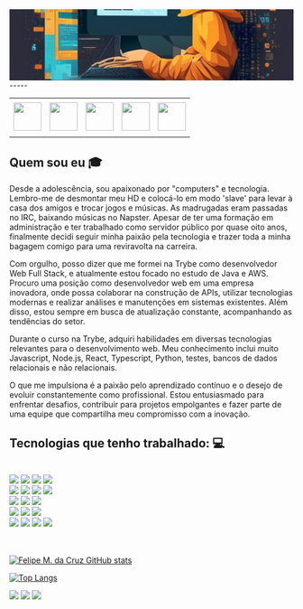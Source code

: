 <div>
<img align="center" alt="Header" src="https://github.com/felipe1cruz/felipe1cruz/blob/main/capa%20linkedin.jpeg"/>
</div>
-----
<div>
<table>
<tr>
 <td align="center" colspan="11"></td>
</tr> 
<tr>
<td><a href="https://github.com/felipe1cruz" target="_blank"><img src="https://github.com/joaopauloaramuni/joaopauloaramuni/blob/main/img/github.png" width="50px" height="50px"/></a>
</td>
<td><a href="mailto:piradous@gmail.com" target="_blank"><img src="https://github.com/joaopauloaramuni/joaopauloaramuni/blob/main/img/gmail.png" width="50px" height="50px"/></a>
</td>
<td><a href="https://wa.me/5545998172491" target="_blank"><img src="https://github.com/joaopauloaramuni/joaopauloaramuni/blob/main/img/wpp.png" width="50px" height="50px"/></a>
</td>
<td><a href="https://www.instagram.com/dacruzfelipe/" target="_blank"><img src="https://github.com/joaopauloaramuni/joaopauloaramuni/blob/main/img/insta.png" width="50px" height="50px"/></a>
</td>
<td><a href="https://www.linkedin.com/in/dacruzfelipe/" target="_blank"><img src="https://github.com/joaopauloaramuni/joaopauloaramuni/blob/main/img/linkedin.png" width="50px" height="50px"/></a>
</tr>
<tr>
 <td align="center" colspan="11"></td>
</tr> 
</table>
	
## Quem sou eu :mortar_board:
Desde a adolescência, sou apaixonado por "computers" e tecnologia. Lembro-me de desmontar meu HD e colocá-lo em modo 'slave' para levar à casa dos amigos e trocar jogos e músicas. As madrugadas eram passadas no IRC, baixando músicas no Napster. Apesar de ter uma formação em administração e ter trabalhado como servidor público por quase oito anos, finalmente decidi seguir minha paixão pela tecnologia e trazer toda a minha bagagem comigo para uma reviravolta na carreira.

Com orgulho, posso dizer que me formei na Trybe como desenvolvedor Web Full Stack, e atualmente estou focado no estudo de Java e AWS. Procuro uma posição como desenvolvedor web em uma empresa inovadora, onde possa colaborar na construção de APIs, utilizar tecnologias modernas e realizar análises e manutenções em sistemas existentes. Além disso, estou sempre em busca de atualização constante, acompanhando as tendências do setor.

Durante o curso na Trybe, adquiri habilidades em diversas tecnologias relevantes para o desenvolvimento web. Meu conhecimento inclui muito Javascript, Node.js, React, Typescript, Python, testes, bancos de dados relacionais e não relacionais.

O que me impulsiona é a paixão pelo aprendizado contínuo e o desejo de evoluir constantemente como profissional. Estou entusiasmado para enfrentar desafios, contribuir para projetos empolgantes e fazer parte de uma equipe que compartilha meu compromisso com a inovação.

## Tecnologias que tenho trabalhado: :computer:
<div>
  <br />
  <img src="https://img.shields.io/badge/node.js-%23F05033.svg?style=for-the-badge&logo=node.js&logoColor=684O63&color=1c1c1c" />
  <img src="https://img.shields.io/badge/typescript-%23F05033.svg?style=for-the-badge&logo=typescript&logoColor=684O63&color=grey" />
  <img src="https://img.shields.io/badge/express-%23F05033.svg?style=for-the-badge&logo=express&logoColor=white&color=1c1c1c" />
  <img src="https://img.shields.io/badge/chai-%23F05033.svg?style=for-the-badge&logo=chai&logoColor=9a000c&color=grey" />
  <br />
  <img src="https://img.shields.io/badge/mysql-%23F05033.svg?style=for-the-badge&logo=mysql&logoColor=407399&color=grey" />
  <img src="https://img.shields.io/badge/sequelize-%23F05033.svg?style=for-the-badge&logo=sequelize&logoColor=white&color=1c1c1c" />
  <img src="https://img.shields.io/badge/mongodb-%23F05033.svg?style=for-the-badge&logo=mongodb&logoColor=684O63&color=grey" />
  <img src="https://img.shields.io/badge/mongoose-%23F05033.svg?style=for-the-badge&logo=mongoose&logoColor=407399&color=1c1c1c" />
  <br />
  <img src="https://img.shields.io/badge/javascript-%23323330.svg?style=for-the-badge&logo=javascript&logoColor=%23F7DF1E&color=1c1c1c" />
  <img src="https://img.shields.io/badge/react-%2320232a.svg?style=for-the-badge&logo=react&logoColor=%2361DAFB&color=grey" />
  <img src="https://img.shields.io/badge/redux-%23593d88.svg?style=for-the-badge&logo=redux&logoColor=380053&color=1c1c1c" />
  <br />
  <img src="https://img.shields.io/badge/html-%23E34F26.svg?style=for-the-badge&logo=html5&logoColor=red&color=grey" />
  <img src="https://img.shields.io/badge/css-%231572B6.svg?style=for-the-badge&logo=css3&logoColor=blue&color=1c1c1c" />
  <img src="https://img.shields.io/badge/rtl-323330?style=for-the-badge&logo=testing-library&logoColor=9c0002&color=1c1c1c"/>
  <br />
  <img src="https://img.shields.io/badge/docker-%23F05033.svg?style=for-the-badge&logo=docker&logoColor=238fe0&color=1c1c1c" />
  <img src="https://img.shields.io/badge/git-%23F05033.svg?style=for-the-badge&logo=git&logoColor=red&color=grey" />
  <img src="https://img.shields.io/badge/github-%23121011.svg?style=for-the-badge&logo=github&logoColor=white&color=1c1c1c" />
  <img src="https://img.shields.io/badge/python-%23F05033.svg?style=for-the-badge&logo=python&logoColor=yellow&color=grey" />
  <br />
  <br />
  <br />	
</div>

	
[![Felipe M. da Cruz GitHub stats](https://github-readme-stats.vercel.app/api?username=felipe1cruz)](https://github.com/felipe1cruz/github-readme-stats)

[![Top Langs](https://github-readme-stats.vercel.app/api/top-langs/?username=felipe1cruz)](https://github.com/anuraghazra/github-readme-stats)

<div> 
  <a href = "mailto:piradous@gmail.com"><img src="https://img.shields.io/badge/-Gmail-%23333?style=for-the-badge&logo=gmail&logoColor=white" target="_blank"></a>
  <a href="https://www.linkedin.com/in/dacruzfelipe" target="_blank"><img src="https://img.shields.io/badge/-LinkedIn-%230077B5?style=for-the-badge&logo=linkedin&logoColor=white" target="_blank"></a> 
  <a href="https://wa.me/5545998172491" target="_blank"><img src="https://img.shields.io/badge/WhatsApp-25D366?style=for-the-badge&logo=whatsapp&logoColor=white" target="_blank"></a> 
 	
</div>
